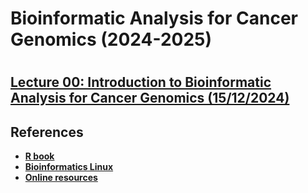 # Bioinformatic Analysis for Cancer Genomics (2024-2025)
#
## [Lecture 00: Introduction to Bioinformatic Analysis for Cancer Genomics (15/12/2024)](https://github.com/luuloi/Bioinformatic_Analysis_for_Cancer_Genomics/tree/main/Lecture_00)


## References
- [**R book**](https://github.com/luuloi/Bioinformatic_Analysis_for_Cancer_Genomics/tree/main/Books/R)
- [**Bioinformatics Linux**](https://github.com/luuloi/Bioinformatic_Analysis_for_Cancer_Genomics/tree/main/Books/Bioinformatics_linux)
- [**Online resources**](https://github.com/luuloi/AppliedBioinformatics2023/blob/43e5ce8a178e579497db221a33f1cd1daed26e73/Materials/README.md)


